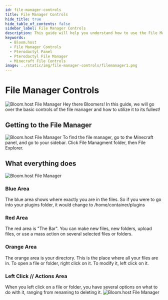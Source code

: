 ```yaml
---
id: file-manager-controls
title: File Manager Controls
hide_title: true
hide_table_of_contents: false
sidebar_label: File Manager Controls
description: This guide will help you understand how to use the File Manager in your browser.
keywords:
  - Bloom.host
  - File Manager Controls
  - Pterodactyl Panel
  - Pterodactyl File Manager
  - Minecraft File Controls
image: ../static/img/file-manager-controls/filemanager1.png
---
```

# File Manager Controls
![Bloom.host File Manager](../static/img/file-manager-controls/filemanger1.png)
Hey there Bloomers! In this guide, we will go over the basic controls of the file manager and how to utilize it to its fullest!

## Getting to the File Manager
![Bloom.host File Manager](../static/img/file-manager-controls/filemanger2.png)
To find the file manager, go to the Minecraft panel, and go to your sidebar. Click File Managment folder, then File Explorer. 

## What everything does
![Bloom.host File Manager](../static/img/file-manager-controls/filemanger3.png)
### Blue Area
The blue area shows where exactly you are in the files. So if you were to go into your plugins folder, it would change to /home/container/plugins
### Red Area
The red area is "The Bar". You can make new files, new folders, upload files, or use a mass action on several selected files or folders. 
### Orange Area
The orange area is your directory. This is the place where all your files are in. To open a file or folder, right click on it. To modify it, left click on it.
### Left Click // Actions Area
When you left click on a file or folder, you have several options on what to do with it, ranging from renaming to deleting it. 
![Bloom.host File Manager](../static/img/file-manager-controls/filemanger4.png)